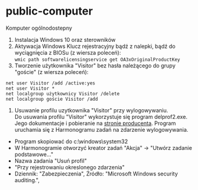 # public-computer
Komputer ogólnodostepny

1. Instalacja Windows 10 oraz sterowników
1. Aktywacja Windows
Klucz rejestracyjny bądź z nalepki, bądź do wyciągnięcia z BIOSu (z wiersza poleceń):  
```wmic path softwarelicensingservice get OA3xOriginalProductKey```
1. Tworzenie użytkownika "Visitor" bez hasła należącego do grupy "goście" (z wiersza poleceń):
```
net user Visitor /add /active:yes
net user Visitor *
net localgroup użytkownicy Visitor /delete
net localgroup goście Visitor /add
```
1. Usuwanie profilu uzytkownika "Visitor" przy wylogowywaniu.  
Do usuwania profilu "Visitor" wykorzystuje się program delprof2.exe. Jego dokumentacje i pobieranie na 
[stronie producenta](https://helgeklein.com/free-tools/delprof2-user-profile-deletion-tool/).
Program uruchamia się z Harmonogramu zadań na zdarzenie wylogowywania.  
- Program skopiować do c:\windows\system32
- W Harmonogramie otworzyć kreator zadań "Akcja" -> "Utwórz zadanie podstawowe..."
- Nazwa zadania "Usuń profil"
- "Przy rejestrowaniu okreslonego zdarzenia"
- Dziennik: "Zabezpieczenia", Źródło: "Microsoft Windows security auditing.", 
